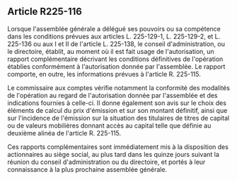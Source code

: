 Article R225-116
----
Lorsque l'assemblée générale a délégué ses pouvoirs ou sa compétence dans les
conditions prévues aux articles L. 225-129-1, L. 225-129-2, et L. 225-136 ou aux
I et II de l'article L. 225-138, le conseil d'administration, ou le directoire,
établit, au moment où il est fait usage de l'autorisation, un rapport
complémentaire décrivant les conditions définitives de l'opération établies
conformément à l'autorisation donnée par l'assemblée. Le rapport comporte, en
outre, les informations prévues à l'article R. 225-115.

Le commissaire aux comptes vérifie notamment la conformité des modalités de
l'opération au regard de l'autorisation donnée par l'assemblée et des
indications fournies à celle-ci. Il donne également son avis sur le choix des
éléments de calcul du prix d'émission et sur son montant définitif, ainsi que
sur l'incidence de l'émission sur la situation des titulaires de titres de
capital ou de valeurs mobilières donnant accès au capital telle que définie au
deuxième alinéa de l'article R. 225-115.

Ces rapports complémentaires sont immédiatement mis à la disposition des
actionnaires au siège social, au plus tard dans les quinze jours suivant la
réunion du conseil d'administration ou du directoire, et portés à leur
connaissance à la plus prochaine assemblée générale.
